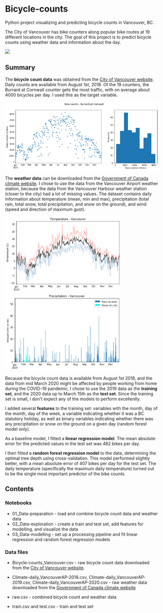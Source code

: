 # Bicycle-counts
Python project visualizing and predicting bicycle counts in Vancouver, BC.

The City of Vancouver has bike counters along popular bike routes at 19 different locations in the city. The goal of this project is to predict bicycle counts using weather data and information about the day. 

<img src="https://payload.cargocollective.com/1/2/77118/4991800/2013-02-16%2017.39.02_o.jpg" width="600">

## Summary

The **bicycle count data** was obtained from the [City of Vancouver website](https://vancouver.ca/streets-transportation/how-we-collect-bike-volumes.aspx). Daily counts are available from August 1st, 2018. Of the 19 counters, the Burrard at Cornwall counter gets the most traffic, with on average about 4000 bicycles per day. I used this as the target variable.

<img src="/Bike-counts_2019_Burrard-at-Cornwall.png" width="600">

The **weather data** can be downloaded from the [Government of Canada climate website](https://climate.weather.gc.ca/historical_data/search_historic_data_e.html). I chose to use the data from the Vancouver Airport weather station, because the data from the Vancouver Harbour weather station (closer to the city) had a lot of missing values. The dataset contains daily information about temperature (mean, min and max), precipitation (total rain, total snow, total precipitation, and snow on the ground), and wind (speed and direction of maximum gust). 

<img src="/Temperature_2019.png" width="380"> <img src="/Precipitation_2019.png" width="380">

Because the bicycle count data is available from August 1st 2018, and the data from mid March 2020 might be affected by people working from home during the COVID-19 pandemic, I chose to use the 2019 data as the **training set**, and the 2020 data up to March 15th as the **test set**. Since the training set is small, I don't expect any of the models to perform excellently.

I added several **features** to the training set: variables with the month, day of the month, day of the week,  a variable indicating whether it was a BC statutory holiday, as well as binary variables indicating whether there was any precipitation or snow on the ground on a given day (random forest model only). 

As a baseline model, I fitted a **linear regression model**. The mean absolute error for the predicted values in the test set was 482 bikes per day. 

I then fitted a **random forest regression model** to the data, determining the optimal tree depth using cross-validation. This model performed slightly better, with a mean absolute error of 407 bikes per day for the test set. The daily temperature (specifically the maximum daily temperature) turned out to be the single most important predictor of the bike counts.


## Contents

### Notebooks

* 01_Data-preparation - load and combine bicycle count data and weather data
* 02_Data-exploration - create a train and test set, add features for modelling, and visualize the data
* 03_Data-modelling - set up a processing pipeline and fit linear regression and random forest regression models

### Data files

* Bicycle-counts_Vancouver.csv - raw bicycle count data downloaded from the [City of Vancouver website](https://vancouver.ca/streets-transportation/how-we-collect-bike-volumes.aspx). 

* Climate-daily_VancouverAP-2018.csv, Climate-daily_VancouverAP-2019.csv, Climate-daily_VancouverAP-2020.csv - raw weather data downloaded from the [Government of Canada climate website](https://climate.weather.gc.ca/historical_data/search_historic_data_e.html)

* raw.csv - combined bicycle count and weather data

* train.csv and test.csv - train and test set
